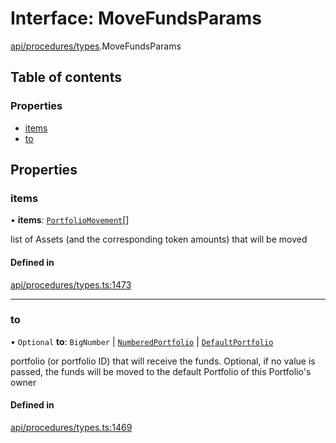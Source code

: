 # Interface: MoveFundsParams

[api/procedures/types](../wiki/api.procedures.types).MoveFundsParams

## Table of contents

### Properties

- [items](../wiki/api.procedures.types.MoveFundsParams#items)
- [to](../wiki/api.procedures.types.MoveFundsParams#to)

## Properties

### items

• **items**: [`PortfolioMovement`](../wiki/api.entities.types#portfoliomovement)[]

list of Assets (and the corresponding token amounts) that will be moved

#### Defined in

[api/procedures/types.ts:1473](https://github.com/PolymeshAssociation/polymesh-sdk/blob/fe2e6dd1/src/api/procedures/types.ts#L1473)

___

### to

• `Optional` **to**: `BigNumber` \| [`NumberedPortfolio`](../wiki/api.entities.NumberedPortfolio.NumberedPortfolio) \| [`DefaultPortfolio`](../wiki/api.entities.DefaultPortfolio.DefaultPortfolio)

portfolio (or portfolio ID) that will receive the funds. Optional, if no value is passed, the funds will be moved to the default Portfolio of this Portfolio's owner

#### Defined in

[api/procedures/types.ts:1469](https://github.com/PolymeshAssociation/polymesh-sdk/blob/fe2e6dd1/src/api/procedures/types.ts#L1469)

